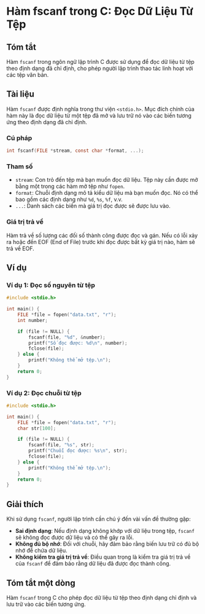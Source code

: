 <!--
Meta Description: # Hàm fscanf trong C: Đọc Dữ Liệu Từ Tệp ## Tóm tắt Hàm `fscanf` trong ngôn ngữ lập trình C được sử dụng để đọc dữ liệu từ tệp theo định dạng đã chỉ đ...
Meta Keywords: đọc, tệp, file, liệu, được
-->

# Hàm fscanf trong C: Đọc Dữ Liệu Từ Tệp

## Tóm tắt
Hàm `fscanf` trong ngôn ngữ lập trình C được sử dụng để đọc dữ liệu từ tệp theo định dạng đã chỉ định, cho phép người lập trình thao tác linh hoạt với các tệp văn bản.

## Tài liệu
Hàm `fscanf` được định nghĩa trong thư viện `<stdio.h>`. Mục đích chính của hàm này là đọc dữ liệu từ một tệp đã mở và lưu trữ nó vào các biến tương ứng theo định dạng đã chỉ định.

### Cú pháp
```c
int fscanf(FILE *stream, const char *format, ...);
```

### Tham số
- `stream`: Con trỏ đến tệp mà bạn muốn đọc dữ liệu. Tệp này cần được mở bằng một trong các hàm mở tệp như `fopen`.
- `format`: Chuỗi định dạng mô tả kiểu dữ liệu mà bạn muốn đọc. Nó có thể bao gồm các định dạng như `%d`, `%s`, `%f`, v.v.
- `...`: Danh sách các biến mà giá trị đọc được sẽ được lưu vào.

### Giá trị trả về
Hàm trả về số lượng các đối số thành công được đọc và gán. Nếu có lỗi xảy ra hoặc đến EOF (End of File) trước khi đọc được bất kỳ giá trị nào, hàm sẽ trả về EOF.

## Ví dụ
### Ví dụ 1: Đọc số nguyên từ tệp
```c
#include <stdio.h>

int main() {
    FILE *file = fopen("data.txt", "r");
    int number;

    if (file != NULL) {
        fscanf(file, "%d", &number);
        printf("Số đọc được: %d\n", number);
        fclose(file);
    } else {
        printf("Không thể mở tệp.\n");
    }
    return 0;
}
```

### Ví dụ 2: Đọc chuỗi từ tệp
```c
#include <stdio.h>

int main() {
    FILE *file = fopen("data.txt", "r");
    char str[100];

    if (file != NULL) {
        fscanf(file, "%s", str);
        printf("Chuỗi đọc được: %s\n", str);
        fclose(file);
    } else {
        printf("Không thể mở tệp.\n");
    }
    return 0;
}
```

## Giải thích
Khi sử dụng `fscanf`, người lập trình cần chú ý đến vài vấn đề thường gặp:
- **Sai định dạng**: Nếu định dạng không khớp với dữ liệu trong tệp, `fscanf` sẽ không đọc được dữ liệu và có thể gây ra lỗi.
- **Không đủ bộ nhớ**: Đối với chuỗi, hãy đảm bảo rằng biến lưu trữ có đủ bộ nhớ để chứa dữ liệu.
- **Không kiểm tra giá trị trả về**: Điều quan trọng là kiểm tra giá trị trả về của `fscanf` để đảm bảo rằng dữ liệu đã được đọc thành công.

## Tóm tắt một dòng
Hàm `fscanf` trong C cho phép đọc dữ liệu từ tệp theo định dạng chỉ định và lưu trữ vào các biến tương ứng.